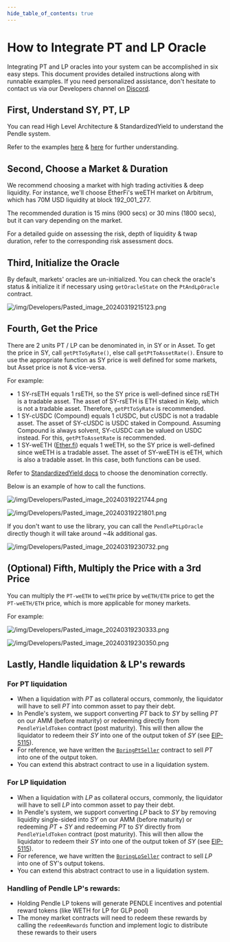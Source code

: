 ```yaml
---
hide_table_of_contents: true
---
```

# How to Integrate PT and LP Oracle

Integrating PT and LP oracles into your system can be accomplished in six easy steps. This document provides detailed instructions along with runnable examples. If you need personalized assistance, don't hesitate to contact us via our Developers channel on [Discord](https://pendle.finance/discord).

## First, Understand SY, PT, LP

You can read High Level Architecture & StandardizedYield to understand the Pendle system.

Refer to the examples [here](https://github.com/pendle-finance/pendle-examples/tree/main/test) & [here](https://github.com/pendle-finance/pendle-core-v2-public/tree/main/contracts/oracles) for further understanding.

## Second, Choose a Market & Duration

We recommend choosing a market with high trading activities & deep liquidity. For instance, we'll choose EtherFi's weETH market on Arbitrum, which has 70M USD liquidity at block 192_001_277.

The recommended duration is 15 mins (900 secs) or 30 mins (1800 secs), but it can vary depending on the market.

For a detailed guide on assessing the risk, depth of liquidity & twap duration, refer to the corresponding risk assessment docs.

## Third, Initialize the Oracle

By default, markets' oracles are un-initialized. You can check the oracle's status & initialize it if necessary using `getOracleState` on the `PtAndLpOracle` contract.

![/img/Developers/Pasted_image_20240319215123.png](/img/Developers/Pasted_image_20240319215123.png)

## Fourth, Get the Price

There are 2 units PT / LP can be denominated in, in SY or in Asset. To get the price in SY, call `getPtToSyRate()`, else call `getPtToAssetRate()`. Ensure to use the appropriate function as SY price is well defined for some markets, but Asset price is not & vice-versa.

For example:

- 1 SY-rsETH equals 1 rsETH, so the SY price is well-defined since rsETH is a tradable asset. The asset of SY-rsETH is ETH staked in Kelp, which is not a tradable asset. Therefore, `getPtToSyRate` is recommended.
- 1 SY-cUSDC (Compound) equals 1 cUSDC, but cUSDC is not a tradable asset. The asset of SY-cUSDC is USDC staked in Compound. Assuming Compound is always solvent, SY-cUSDC can be valued on USDC instead. For this, `getPtToAssetRate` is recommended.
- 1 SY-weETH ([Ether.fi](http://ether.fi/)) equals 1 weETH, so the SY price is well-defined since weETH is a tradable asset. The asset of SY-weETH is eETH, which is also a tradable asset. In this case, both functions can be used.

Refer to [StandardizedYield docs](../Contracts/StandardizedYield.md) to choose the denomination correctly.

Below is an example of how to call the functions.

![/img/Developers/Pasted_image_20240319221744.png](/img/Developers/Pasted_image_20240319221744.png)

![/img/Developers/Pasted_image_20240319221801.png](/img/Developers/Pasted_image_20240319221801.png)

If you don't want to use the library, you can call the `PendlePtLpOracle` directly though it will take around ~4k additional gas.

![/img/Developers/Pasted_image_20240319230732.png](/img/Developers/Pasted_image_20240319230732.png)
## (Optional) Fifth, Multiply the Price with a 3rd Price

You can multiply the `PT-weETH` to `weETH` price by `weETH/ETH` price to get the `PT-weETH/ETH` price, which is more applicable for money markets.

For example:

![/img/Developers/Pasted_image_20240319230333.png](/img/Developers/Pasted_image_20240319230333.png)

![/img/Developers/Pasted_image_20240319230350.png](/img/Developers/Pasted_image_20240319230350.png)

## Lastly, Handle liquidation & LP's rewards

### For PT liquidation
* When a liquidation with $PT$ as collateral occurs, commonly, the liquidator will have to sell $PT$ into common asset to pay their debt.
* In Pendle's system, we support converting $PT$ back to $SY$ by selling $PT$ on our AMM (before maturity) or redeeming directly from `PendleYieldToken` contract (post maturity). This will then allow the liquidator to redeem their $SY$ into one of the output token of $SY$ (see [EIP-5115](https://eips.ethereum.org/EIPS/eip-5115)).
* For reference, we have written the [`BoringPtSeller`](https://github.com/pendle-finance/pendle-core-v2-public/blob/main/contracts/offchain-helpers/BoringPtSeller.sol) contract to sell $PT$ into one of the output token.
* You can extend this abstract contract to use in a liquidation system.

### For LP liquidation
* When a liquidation with $LP$ as collateral occurs, commonly, the liquidator will have to sell $LP$ into common asset to pay their debt.
* In Pendle's system, we support converting $LP$ back to $SY$ by removing liquidity single-sided into $SY$ on our AMM (before maturity) or redeeming $PT$ + $SY$ and redeeming $PT$ to $SY$ directly from `PendleYieldToken` contract (post maturity). This will then allow the liquidator to redeem their $SY$ into one of the output token of $SY$ (see [EIP-5115](https://eips.ethereum.org/EIPS/eip-5115)).
* For reference, we have written the [`BoringLpSeller`](https://github.com/pendle-finance/pendle-core-v2-public/blob/main/contracts/offchain-helpers/BoringLpSeller.sol) contract to sell $LP$ into one of SY's output tokens.
* You can extend this abstract contract to use in a liquidation system.

### Handling of Pendle LP's rewards:
* Holding Pendle LP tokens will generate PENDLE incentives and potential reward tokens (like WETH for LP for GLP pool)
* The money market contracts will need to redeem these rewards by calling the `redeemRewards` function and implement logic to distribute these rewards to their users
